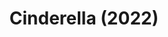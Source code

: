 ---
title: Cinderella (2022)
publishDate: 0000-00-00
img: /assets/cinderella/cinderella-1.jpg
img_2: /assets/cinderella/cinderella-2.jpg
img_3: /assets/cinderella/cinderella-3.jpg
img_4: /assets/cinderella/cinderella-4.jpg
img_alt: An Image of Logan Whittens Lighting Design for Cinderella
img_2_alt: An Image of Logan Whittens Lighting Design for Cinderella
img_3_alt: An Image of Logan Whittens Lighting Design for Cinderella
img_4_alt: An Image of Logan Whittens Lighting Design for Cinderella
description: |
tags:
  - Associate Lighting Designer
  - ETC Eos
---